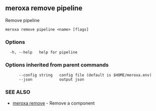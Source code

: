 ## meroxa remove pipeline

Remove pipeline

```
meroxa remove pipeline <name> [flags]
```

### Options

```
  -h, --help   help for pipeline
```

### Options inherited from parent commands

```
      --config string   config file (default is $HOME/meroxa.env)
      --json            output json
```

### SEE ALSO

* [meroxa remove](meroxa_remove.md)	 - Remove a component

